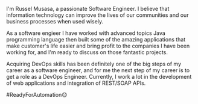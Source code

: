 I'm Russel Musasa, a passionate Software Engineer. I believe that information technology can improve the lives of our communities and our business processes when used wisely.

As a software engieer I have worked with advanced topics Java programming language then built some of the amazing applications that make customer's life easier and bring profit to the companies I have been working for, and I'm ready to discuss on those fantastic projects.

Acquiring DevOps skills has been definitely one of the big steps of my career as a software engineer, and for me the next step of my career is to get a role as a DevOps Engineer. Currently, I work a lot in the development of web applications and integration of REST/SOAP APIs.

#ReadyForAutomation😊
